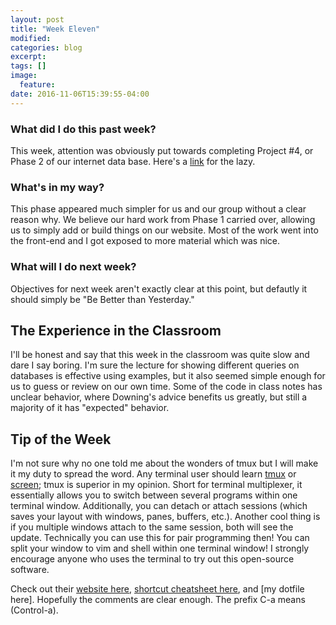 ```yaml
---
layout: post
title: "Week Eleven"
modified: 
categories: blog
excerpt: 
tags: []
image: 
  feature:
date: 2016-11-06T15:39:55-04:00
---
```

### What did I do this past week?
This week, attention was obviously put towards completing Project #4, or Phase 2 of our internet data base. Here's a [link] for the lazy.

[link]: http://interswellar.me

### What's in my way?
This phase appeared much simpler for us and our group without a clear reason why. We believe our hard work from Phase 1 carried over, allowing us to simply add or build things on our website. Most of the work went into the front-end and I got exposed to more material which was nice.

### What will I do next week?
Objectives for next week aren't exactly clear at this point, but defautly it should simply be "Be Better than Yesterday."

## The Experience in the Classroom
I'll be honest and say that this week in the classroom was quite slow and dare I say boring. I'm sure the lecture for showing different queries on databases is effective using examples, but it also seemed simple enough for us to guess or review on our own time. Some of the code in class notes has unclear behavior, where Downing's advice benefits us greatly, but still a majority of it has "expected" behavior. 

## Tip of the Week
I'm not sure why no one told me about the wonders of tmux but I will make it my duty to spread the word. Any terminal user should learn [tmux] or [screen]; tmux is superior in my opinion. Short for terminal multiplexer, it essentially allows you to switch between several programs within one terminal window. Additionally, you can detach or attach sessions (which saves your layout with windows, panes, buffers, etc.). Another cool thing is if you multiple windows attach to the same session, both will see the update. Technically you can use this for pair programming then! You can split your window to vim and shell within one terminal window! I strongly encourage anyone who uses the terminal to try out this open-source software.

Check out their [website here], [shortcut cheatsheet here], and [my dotfile here]. Hopefully the comments are clear enough. The prefix C-a means (Control-a). 

[tmux]: https://tmux.github.io/
[screen]: https://www.gnu.org/software/screen/manual/screen.html
[website here]: https://tmux.github.io/
[shortcut cheatsheet here]: https://tmuxcheatsheet.com/
[my simple dotfile here]: https://github.com/dshimo/dotfiles/blob/master/tmux/tmux.conf
